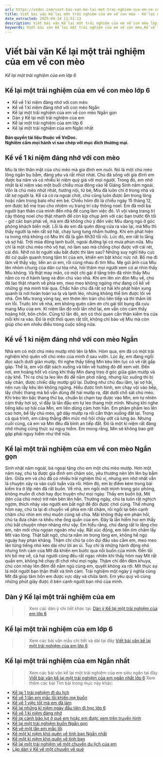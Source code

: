 ```yaml
---
url: https://vndoc.com/viet-bai-van-ke-lai-mot-trai-nghiem-cua-em-ve-con-meo-276188
title: Viết bài văn Kể lại một trải nghiệm của em về con mèo - Kể lại một trải nghiệm của em lớp 6 - VnDoc.com
date_extracted: 2025-04-14 11:51:13
description: Viết bài văn Kể lại một trải nghiệm của em về con mèo lớp 6 được biên soạn nhằm giúp các em HS đạt kết quả tốt trong quá trình làm bài tập và học tập môn Ngữ văn lớp 6.
keywords: Viết bài văn Kể lại một trải nghiệm của em về con mèo,Kể về 1 kỉ niệm đáng nhớ với con mèo ngắn,viết bài văn kể lại một trải nghiệm đáng nhớ,viết bài văn kể lại một trải nghiệm của em,kể lại một trải nghiệm của em ngắn gọn,kể lại một trải nghiệm của em,viết bài văn kể lại một trải nghiệm của em ngắn gọn,kể về một trải nghiệm của em,kể lại một trải nghiệm đáng nhớ của em ngắn,kể về một trải nghiệm của em ngắn,kể lại một trải nghiệm của em ngắn,kể về một trải nghiệm của em ngắn nhất
---
```


# Viết bài văn Kể lại một trải nghiệm của em về con mèo
 _Kể lại một trải nghiệm của em lớp 6_
## **Kể lại một trải nghiệm của em về con mèo lớp 6**
  * Kể về 1 kỉ niệm đáng nhớ với con mèo
  * Kể về 1 kỉ niệm đáng nhớ với con mèo Ngắn
  * Kể lại một trải nghiệm của em về con mèo Ngắn gọn
  * Dàn ý Kể lại một trải nghiệm của em
  * Kể lại một trải nghiệm của em lớp 6
  * Kể lại một trải nghiệm của em Ngắn nhất

**Bản quyền tài liệu thuộc về VnDoc.  
Nghiêm cấm mọi hành vi sao chép với mục đích thương mại.**
## **Kể về 1 kỉ niệm đáng nhớ với con mèo**
Miu là tên thân mật của chú mèo mà gia đình em nuôi. Nó là một chú mèo lông ngắn bụ bẫm, đáng yêu và rất nhút nhát. Chú đã sống với gia đình em được ba năm và có nhiều kỉ niệm quý giá với mọi người. Trong đó, em nhớ nhất là kỉ niệm vào một buổi chiều mùa đông vào lễ Giáng Sinh năm ngoái.
Vốn là chú mèo nhút nhát, hướng nội, từ bé, Miu đã luôn chỉ ở trong nhà và rất sợ người lạ. Kể cả có ra ngoài chơi, chú cũng luôn được ẵm trong lòng hoặc nằm trong balo như em bé. Chiều hôm đó là chiều ngày 15 tháng 12, em được bố mẹ trao cho nhiệm vụ trang trí cây thông noel. Em đã mời ba người bạn thân của mình đến nhà để cùng làm việc đó. Vì vội vàng trang trí cây thông noel cho thật nhanh để còn kịp chụp ảnh với các bạn trước 6h tối - giờ các bạn phải về, mà em đã không chú ý đến việc Miu đang ngủ ở góc phòng khách biến mất. Lỗi là do em đã quên đóng cửa ra vào lại, mà Miu thì thấy người lạ nên rất sợ hãi, chạy lung tung nhầm hướng. Khi em phát hiện ra trong nhà không có Miu thì đã là gần 6h30 tối rồi. Lúc đó, em rất lo lắng và sợ hãi. Trời mùa đông lạnh buốt, ngoài đường lại có mưa phùn nữa. Miu chỉ là một chú mèo nhỏ vô hại, nó làm sao mà chống chọi được với cái rét, cái đói. Nhỡ nó bị người xấu bắt được thì làm sao? Những suy nghĩ tiêu cực đó cứ quẩn quanh trong tâm trí của em, khiến em bật khóc nức nở.
Bố mẹ đi làm về thấy vậy, liền an ủi em, rồi cùng nhau đi tìm Miu. Mẹ gửi ảnh của Miu lên nhóm chung của dân cư tòa nhà, hỏi thăm mọi người xem có ai nhìn thấy Miu không. Và thật may mắn, có một chị gái ở tầng trên đã nhìn thấy Miu nằm co ro ở hành lang và đón chú vào nhà. Khi em lên xin đón Miu về, chú đã lao thật nhanh về phía em, meo meo không ngừng như đang cố kể về những gì mà mình trải qua. Chắc hẳn chú đã rất sợ hãi khi phát hiện xung quanh là nơi hoàn toàn xa lạ và lạnh lẽo, nhưng không thể tìm được lối về nhà. Ôm Miu trong vòng tay, em thơm lên trán chú liên tiếp và thì thầm lời xin lỗi. Trước khi về nhà, em không quên cảm ơn chị gái tốt bụng đã cưu mang Miu của em.
Kỉ niệm lần đó mỗi lần nhớ lại, em vẫn còn cảm thấy hoảng hốt, bồn chồn. Cũng từ lần đó, em có thói quen cẩn thận kiểm tra cửa mỗi khi ra vào. Đó là một thói quen rất tốt, không chỉ bảo vệ Miu mà còn giúp cho em nhiều điều trong cuộc sống nữa.
## Kể về 1 kỉ niệm đáng nhớ với con mèo Ngắn
Nhà em có một chú mèo mướp nhỏ tên là Min. Hôm qua, em đã có một trải nghiệm khó quên với chú mèo của mình ở sau vườn.
Lúc ấy, em đang ngồi đọc sách dưới giàn mướp, thì nghe thấy tiếng Min kêu liên tục có vẻ rất gấp gáp. Thế là, em vội đặt sách xuống và tiến về hướng đó để xem xét. Đến nơi, em hoảng hốt vô cùng khi thấy Min đang treo ở góc giữa giàn mướp và cây khế. Thì ra chú ta leo lên đó để nằm phơi nắng, nhưng lúc xuống thì bị sẩy chân, được chiếc dây mướp giữ lại. Dường như chú đau lắm, lại sợ hãi, nên run rẩy kêu lên không ngừng. Hiểu được tình hình, em chạy vội vào bếp, lấy chiếc thang mà bố vẫn dùng để hái mướp ra, đặt dưới chỗ sát chú mèo. Khi trèo lên bậc thang thứ ba, chuẩn bị chạm tay được vào Min, em tự nhiên cảm thấy hơi sợ, vì đây là lần đầu em tự leo thang một mình. Nhưng khi nghe tiếng kêu sợ hãi của Min, em liền dũng cảm hơn hẳn. Em phăm phăm leo lên cao hơn, bế lấy chú mèo, gỡ dây mướp ra rồi cẩn thận xuống đất lại. Trong cả quá trình, em căng thẳng đến mức mồ hôi chảy ướt cả lưng áo. Nhưng cuối cùng, cả em và Min đều đã bình an tiếp đất.
Đó là một kỉ niệm rất đáng nhớ nhưng cũng thực sự nguy hiểm. Em mong rằng, Min sẽ không bao giờ gặp phải nguy hiểm như thế nữa.
## **Kể lại một trải nghiệm của em về con mèo Ngắn gọn**
Sinh nhật năm ngoái, bà ngoại tặng cho em một chú mèo mướp. Hơn một năm nay, chú ta được gia đình em chăm sóc, yêu thương nên lớn lên bụ bẫm lắm. Giữa em và chú đã có nhiều trải nghiệm thú vị, nhưng em nhớ nhất vẫn là chuyện xảy ra vào cuối tuần vừa rồi.
Hôm đó, em bị điểm kém trong bài kiểm tra ở lớp nên đã rất buồn. Về nhà, em ngồi một mình trong góc phòng, không muốn đi chơi hay đọc truyện như mọi ngày. Thấy em buồn bã, Mít \(tên của chú mèo\) trở nên bẽn lẽn hẳn. Thường ngày, chú ta luôn rất nghịch ngợm, thích nhảy vào người em bất ngờ để đòi được chơi cùng. Thế nhưng hôm nay, chú ta lại di chuyển về phía em rất chậm, rồi ngồi lại bên cạnh chăm chú nhìn em như muốn cùng sẻ chia. Mãi không thấy em phản hồi, chú ta đưa chân ra khều nhẹ ống quần của em. Đây là lần hiếm hoi em thấy chú bắt chuyện nhẹn nhàng như vậy. Em hiểu rằng, chú đang rất lo lắng cho em, nên mới chịu ngoan ngoãn như vậy. Rất xúc động, em liền ôm chầm lấy Mít vào lòng. Thật bất ngờ, chú ta nằm im trong lòng em, không hề ngọ nguậy hay phản khảng. Thậm chí chú ta còn dụi đầu vào cằm em, meo meo lên từng tiếng nhỏ kéo dài như lời an ủi. Tuy chỉ là những hành động nhỏ nhưng tình cảm của Mít đã khiến em bước qua nỗi buồn của mình. Đến tối khi bố mẹ về, cả hai người cũng đều rất ngạc nhiên khi thấy hôm nay Mít rất quấn em, không hề chạy đi chơi như mọi ngày. Thậm chí đến đêm khuya, chú còn nhảy lên đệm để nằm ngủ cùng em, quyết không xa rời.
Mít thực sự là một người bạn thân thiết và tình cảm. Trải nghiệm một ngày ý nghĩa cùng Mít đã giúp tâm hồn em được vực dậy và chữa lành. Em yêu quý vô cùng những phút giây được ở bên cạnh người bạn nhỏ của mình.
## **Dàn ý Kể lại một trải nghiệm của em**
>> Xem các dàn ý chi tiết khác tại: [Dàn ý Kể lại một trải nghiệm của em lớp 6](<https://vndoc.com/dan-y-bai-van-ke-lai-mot-trai-nghiem-cua-em-244749>)
## **Kể lại một trải nghiệm của em lớp 6**
>> Xem các bài văn mẫu chi tiết và dài tại đây [Viết bài văn kể lại một trải nghiệm của em lớp 6](<https://vndoc.com/viet-bai-van-ke-lai-mot-trai-nghiem-cua-em-244747>)
## **Kể lại một trải nghiệm của em Ngắn nhất**
>> Xem các bài văn kể lại một trải nghiệm của em siêu ngắn tại đây [Viết bài văn kể lại một trải nghiệm của em ngắn nhất lớp 6](<https://vndoc.com/bai-van-ke-lai-mot-trai-nghiem-cua-em-ngan-gon-244735>)
Xem thêm các bài Tìm bài trong mục này khác:
  * [Kể lại 1 trải nghiệm đi du lịch](</ke-ve-mot-chuyen-di-tham-thanh-pho-da-lat-169112>)
  * [Kể về 1 lần em mắc lỗi khiến mẹ buồn](</ke-ve-mot-lan-em-mac-loi-voi-me-156813>)
  * [Kể về 1 việc tốt mà em đã làm](</bai-viet-so-2-lop-6-ke-ve-mot-viec-tot-em-da-lam-100094>)
  * [Kể lại những kỉ niệm ngày đầu tiên đi học lớp 6](</van-mau-lop-6-ke-lai-nhung-ki-niem-ngay-dau-tien-di-hoc-lop-6-125699>)
  * [Kể về 1 kỉ niệm đáng nhớ](</ke-ve-mot-ki-niem-dang-nho-186350>)
  * [Kể lại cảnh bão lụt ở quê em hoặc em được xem trên truyền hình](</bai-tap-lam-van-so-5-lop-6-de-3-em-da-tung-chung-kien-canh-bao-lut-o-que-minh-hoac-xem-canh-do-tren-truyen-hinh-hay-viet-bai-van-mieu-ta-tran-bao-lut-khung-khiep-do-132770>)
  * [Kể lại một trải nghiệm buồn Ngắn gọn](</ke-lai-mot-trai-nghiem-buon-cua-em-ngan-gon-281215>)
  * [Kể về một lần em mắc lỗi](</bai-viet-so-2-lop-6-ke-ve-mot-lan-em-mac-loi-100099>)
  * [Kể một kỉ niệm khó quên về tình bạn Ngắn nhất](</bai-van-ke-mot-ki-niem-kho-quen-ve-tinh-ban-ngan-nhat-227387>)
  * [Kể một kỉ niệm khó quên về tình bạn](</bai-tap-lam-van-lop-5-em-hay-ke-mot-ki-niem-kho-quen-ve-tinh-ban-98949>)
  * [Kể lại một trải nghiệm về một chuyến du lịch của em](</em-hay-ta-ve-chuyen-du-lich-cua-em-trong-ky-nghi-he-114404>)
  * [Lập dàn ý Kể về một chuyến về quê](</lap-dan-y-ke-ve-mot-chuyen-ve-que-155617>)

